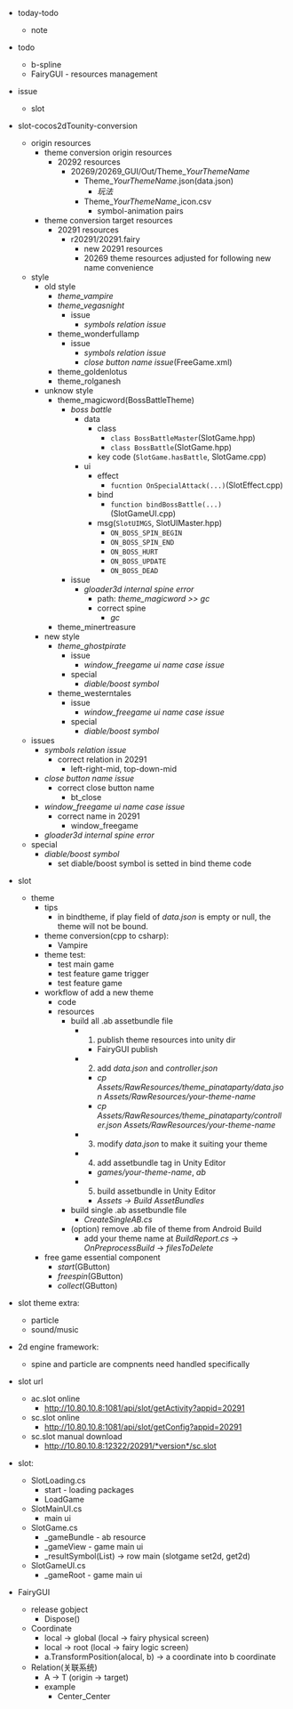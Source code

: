 - today-todo
    - note

- todo
    - b-spline
    - FairyGUI - resources management 

- issue
    - slot


- slot-cocos2dTounity-conversion
    - origin resources
        - theme conversion origin resources
            - 20292 resources
                - 20269/20269_GUI/Out/Theme_*YourThemeName*
                    - Theme_*YourThemeName*.json(data.json)
                        - *玩法*
                    - Theme_*YourThemeName*_icon.csv
                        - symbol-animation pairs 
        - theme conversion target resources
            - 20291 resources
                - r20291/20291.fairy
                    - new 20291 resources
                    - 20269 theme resources adjusted for following new name convenience 
    - style
        - old style
            - *theme_vampire*
            - *theme_vegasnight*
                - issue
                    - *symbols relation issue*
            - theme_wonderfullamp
                - issue
                    - *symbols relation issue*
                    - *close button name issue*(FreeGame.xml)
            - theme_goldenlotus
            - theme_rolganesh
        - unknow style 
            - theme_magicword(BossBattleTheme)
                - *boss battle*
                    - data
                        - class
                            - `class BossBattleMaster`(SlotGame.hpp) 
                            - `class BossBattle`(SlotGame.hpp)
                        - key code (`SlotGame.hasBattle`, SlotGame.cpp)
                    - ui
                        - effect
                            - `fucntion OnSpecialAttack(...)`(SlotEffect.cpp)
                        - bind
                            - `function bindBossBattle(...)`(SlotGameUI.cpp)
                        - msg(`SlotUIMGS`, SlotUIMaster.hpp)
                            - `ON_BOSS_SPIN_BEGIN`
                            - `ON_BOSS_SPIN_END`
                            - `ON_BOSS_HURT`
                            - `ON_BOSS_UPDATE`
                            - `ON_BOSS_DEAD`
                - issue
                    - *gloader3d internal spine error*
                        - path: *theme_magicword >> gc*
                        - correct spine
                            - *gc* 
            - theme_minertreasure
        - new style
            - *theme_ghostpirate*
                - issue
                    - *window_freegame ui name case issue* 
                - special
                    - *diable/boost symbol*
            - theme_westerntales
                - issue
                    - *window_freegame ui name case issue* 
                - special
                    - *diable/boost symbol*
    - issues
        - *symbols relation issue*
            - correct relation in 20291 
                - left-right-mid, top-down-mid
        - *close button name issue*
            - correct close button name
                - bt_close 
        - *window_freegame ui name case issue* 
            - correct name in 20291
                - window_freegame
        - *gloader3d internal spine error*
    - special
        - *diable/boost symbol*
            - set diable/boost symbol is setted in bind theme code 

- slot
    - theme
        - tips
            - in bindtheme, if play field of *data.json* is empty or null, the theme will not be bound. 
        - theme conversion(cpp to csharp):
            - Vampire
        - theme test:
            - test main game
            - test feature game trigger
            - test feature game
        - workflow of add a new theme
            - code
            - resources
                - build all .ab assetbundle file
                    - 1. publish theme resources into unity dir 
                        - FairyGUI publish
                    - 2. add *data.json* and *controller.json*
                        - *cp Assets/RawResources/theme_pinataparty/data.json Assets/RawResources/your-theme-name*
                        - *cp Assets/RawResources/theme_pinataparty/controller.json Assets/RawResources/your-theme-name*
                    - 3. modify *data.json* to make it suiting your theme
                    - 4. add assetbundle tag in Unity Editor
                        - *games/your-theme-name*, *ab*
                    - 5. build assetbundle in Unity Editor
                        - *Assets -> Build AssetBundles*
                - build single .ab assetbundle file
                    - *CreateSingleAB.cs*
                - (option) remove .ab file of theme from Android Build
                    - add your theme name at *BuildReport.cs* -> *OnPreprocessBuild* -> *filesToDelete*
        - free game essential component 
            - *start*(GButton)
            - *freespin*(GButton)
            - *collect*(GButton)

- slot theme extra:
    - particle
    - sound/music

- 2d engine framework:
    - spine and particle are compnents need handled specifically

- slot url
    - ac.slot online
        - http://10.80.10.8:1081/api/slot/getActivity?appid=20291
    - sc.slot online
        - http://10.80.10.8:1081/api/slot/getConfig?appid=20291
    - sc.slot manual download
        - http://10.80.10.8:12322/20291/*version*/sc.slot


- slot:
    - SlotLoading.cs
        - start - loading packages
        - LoadGame
    - SlotMainUI.cs
        - main ui
    - SlotGame.cs
        - _gameBundle - ab resource
        - _gameView - game main ui
        - _resultSymbol(List<int>) -> row main (slotgame set2d, get2d)
    - SlotGameUI.cs
        - _gameRoot - game main ui

- FairyGUI
    - release gobject
        - Dispose()
    - Coordinate
        - local -> global (local -> fairy physical screen)
        - local -> root (local -> fairy logic screen)
        - a.TransformPosition(alocal, b) -> a coordinate into b coordinate
    - Relation(关联系统)
        - A -> T (origin -> target)
        - example
            - Center_Center
